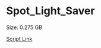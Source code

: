 # Spot_Light_Saver

Size: 0.275 GB

[Script Link](https://github.com/liuyal/Archive/blob/master/Python/Utilities/Miscellaneous/spotlight_saver.py)